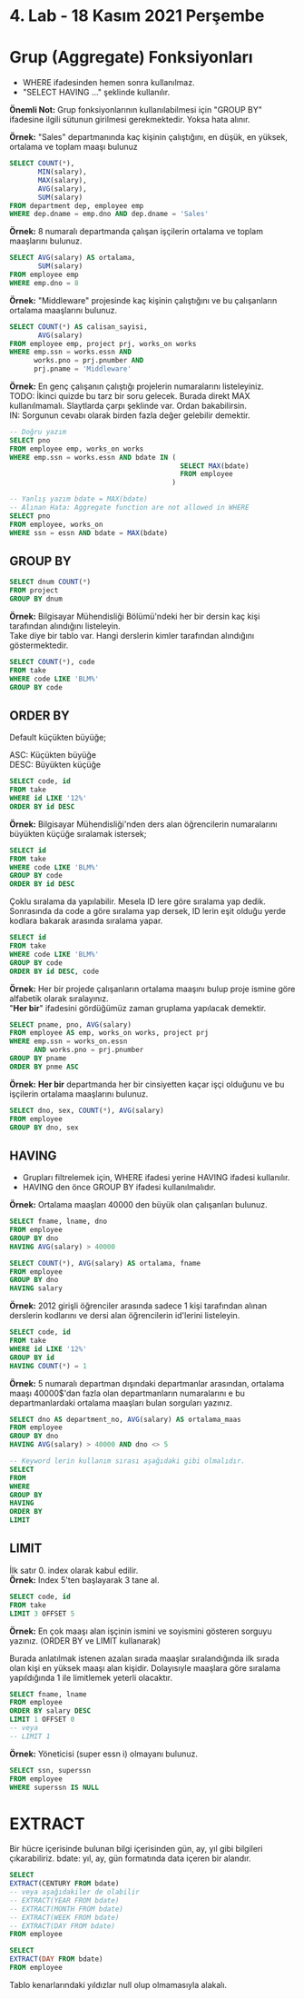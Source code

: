 # 4. Lab - 18 Kasım 2021 Perşembe

# Grup (Aggregate) Fonksiyonları

* WHERE ifadesinden hemen sonra kullanılmaz.
* "SELECT HAVING ..." şeklinde kullanılır.

**Önemli Not:** Grup fonksiyonlarının kullanılabilmesi için "GROUP BY" ifadesine ilgili sütunun girilmesi gerekmektedir. Yoksa hata alınır.

**Örnek:** "Sales" departmanında kaç kişinin çalıştığını, en düşük, en yüksek, ortalama ve toplam maaşı bulunuz

```SQL
SELECT COUNT(*),
       MIN(salary),
       MAX(salary),
       AVG(salary),
       SUM(salary)
FROM department dep, employee emp
WHERE dep.dname = emp.dno AND dep.dname = 'Sales'
```

**Örnek:** 8 numaralı departmanda çalışan işçilerin ortalama ve toplam maaşlarını bulunuz.


```SQL
SELECT AVG(salary) AS ortalama,
       SUM(salary)
FROM employee emp
WHERE emp.dno = 8
```

**Örnek:** "Middleware" projesinde kaç kişinin çalıştığını ve bu çalışanların ortalama maaşlarını bulunuz.

```SQL
SELECT COUNT(*) AS calisan_sayisi,
       AVG(salary)
FROM employee emp, project prj, works_on works 
WHERE emp.ssn = works.essn AND 
      works.pno = prj.pnumber AND
      prj.pname = 'Middleware'
```

**Örnek:** En genç çalışanın çalıştığı projelerin numaralarını listeleyiniz.  
TODO: İkinci quizde bu tarz bir soru gelecek. Burada direkt MAX kullanılmamalı. Slaytlarda çarpı şeklinde var. Ordan bakabilirsin.  
IN: Sorgunun cevabı olarak birden fazla değer gelebilir demektir.

```SQL
-- Doğru yazım
SELECT pno
FROM employee emp, works_on works
WHERE emp.ssn = works.essn AND bdate IN (
                                          SELECT MAX(bdate)
                                          FROM employee
                                        )
```

```SQL
-- Yanlış yazım bdate = MAX(bdate)
-- Alınan Hata: Aggregate function are not allowed in WHERE
SELECT pno
FROM employee, works_on
WHERE ssn = essn AND bdate = MAX(bdate)
```

## GROUP BY

```SQL
SELECT dnum COUNT(*)
FROM project
GROUP BY dnum
```

**Örnek:** Bilgisayar Mühendisliği Bölümü'ndeki her bir dersin kaç kişi tarafından alındığını listeleyin.  
Take diye bir tablo var. Hangi derslerin kimler tarafından alındığını göstermektedir.

```SQL
SELECT COUNT(*), code
FROM take
WHERE code LIKE 'BLM%'
GROUP BY code
```

## ORDER BY
Default küçükten büyüğe;

ASC: Küçükten büyüğe  
DESC: Büyükten küçüğe  

```SQL
SELECT code, id
FROM take
WHERE id LIKE '12%'
ORDER BY id DESC
```

**Örnek:** Bilgisayar Mühendisliği'nden ders alan öğrencilerin numaralarını büyükten küçüğe sıralamak istersek;

```SQL
SELECT id
FROM take
WHERE code LIKE 'BLM%' 
GROUP BY code
ORDER BY id DESC
```

Çoklu sıralama da yapılabilir. Mesela ID lere göre sıralama yap dedik. Sonrasında da code a göre sıralama yap dersek, ID lerin eşit olduğu yerde kodlara bakarak arasında sıralama yapar.

```SQL
SELECT id
FROM take
WHERE code LIKE 'BLM%' 
GROUP BY code
ORDER BY id DESC, code
```

**Örnek:** Her bir projede çalışanların ortalama maaşını bulup proje ismine göre alfabetik olarak sıralayınız.  
"**Her bir**" ifadesini gördüğümüz zaman gruplama yapılacak demektir.

```SQL
SELECT pname, pno, AVG(salary)
FROM employee AS emp, works_on works, project prj
WHERE emp.ssn = works_on.essn
      AND works.pno = prj.pnumber
GROUP BY pname
ORDER BY pnme ASC
```

**Örnek:** **Her bir** departmanda her bir cinsiyetten kaçar işçi olduğunu ve bu işçilerin ortalama maaşlarını bulunuz.

```SQL
SELECT dno, sex, COUNT(*), AVG(salary)
FROM employee
GROUP BY dno, sex
```

## HAVING

* Grupları filtrelemek için, WHERE ifadesi yerine HAVING ifadesi kullanılır.
* HAVING den önce GROUP BY ifadesi kullanılmalıdır.

**Örnek:** Ortalama maaşları 40000 den büyük olan çalışanları bulunuz.

```SQL
SELECT fname, lname, dno
FROM employee
GROUP BY dno
HAVING AVG(salary) > 40000
```

```SQL
SELECT COUNT(*), AVG(salary) AS ortalama, fname
FROM employee
GROUP BY dno
HAVING salary
```

**Örnek:** 2012 girişli öğrenciler arasında sadece 1 kişi tarafından alınan derslerin kodlarını ve dersi alan öğrencilerin id'lerini listeleyin.

```SQL
SELECT code, id
FROM take
WHERE id LIKE '12%'
GROUP BY id
HAVING COUNT(*) = 1
```

**Örnek:** 5 numaralı departman dışındaki departmanlar arasından, ortalama maaşı 40000$'dan fazla olan departmanların numaralarını e bu departmanlardaki ortalama maaşları bulan sorguları yazınız.  

```SQL
SELECT dno AS department_no, AVG(salary) AS ortalama_maas
FROM employee
GROUP BY dno
HAVING AVG(salary) > 40000 AND dno <> 5
```

```SQL
-- Keyword lerin kullanım sırası aşağıdaki gibi olmalıdır.
SELECT
FROM
WHERE
GROUP BY
HAVING
ORDER BY
LIMIT
```

## LIMIT
İlk satır 0. index olarak kabul edilir.  
**Örnek:** Index 5'ten başlayarak 3 tane al.

```SQL
SELECT code, id
FROM take
LIMIT 3 OFFSET 5
```

**Örnek:** En çok maaşı alan işçinin ismini ve soyismini gösteren sorguyu yazınız. (ORDER BY ve LIMIT kullanarak)  

Burada anlatılmak istenen azalan sırada maaşlar sıralandığında ilk sırada olan kişi en yüksek maaşı alan kişidir. Dolayısıyle maaşlara göre sıralama yapıldığında 1 ile limitlemek yeterli olacaktır.  

```SQL
SELECT fname, lname
FROM employee
ORDER BY salary DESC
LIMIT 1 OFFSET 0
-- veya
-- LIMIT 1
```

**Örnek:** Yöneticisi (super essn i) olmayanı bulunuz.

```SQL
SELECT ssn, superssn
FROM employee
WHERE superssn IS NULL
```

# EXTRACT

Bir hücre içerisinde bulunan bilgi içerisinden gün, ay, yıl gibi bilgileri çıkarabiliriz.
bdate: yıl, ay, gün formatında data içeren bir alandır.

```SQL
SELECT
EXTRACT(CENTURY FROM bdate)
-- veya aşağıdakiler de olabilir
-- EXTRACT(YEAR FROM bdate)
-- EXTRACT(MONTH FROM bdate)
-- EXTRACT(WEEK FROM bdate)
-- EXTRACT(DAY FROM bdate)
FROM employee
```

```SQL
SELECT
EXTRACT(DAY FROM bdate)
FROM employee
```

Tablo kenarlarındaki yıldızlar null olup olmamasıyla alakalı.
